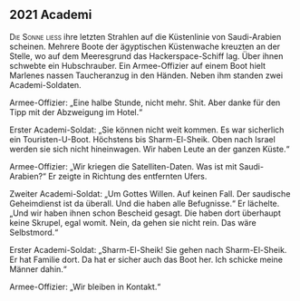 ## **2021** Academi

<span style="font-variant:small-caps;">Die Sonne ließ</span> ihre letzten Strahlen auf die Küstenlinie von Saudi-Arabien scheinen.
Mehrere Boote der ägyptischen Küstenwache kreuzten an der Stelle, wo auf dem Meeresgrund das Hackerspace-Schiff lag.
Über ihnen schwebte ein Hubschrauber.
Ein Armee-Offizier auf einem Boot hielt Marlenes nassen Taucheranzug in den Händen.
Neben ihm standen zwei Academi-Soldaten.

Armee-Offizier: „Eine halbe Stunde, nicht mehr.
Shit.
Aber danke für den Tipp mit der Abzweigung im Hotel.“

Erster Academi-Soldat: „Sie können nicht weit kommen.
Es war sicherlich ein Touristen-U-Boot.
Höchstens bis Sharm-El-Sheik. Oben nach Israel werden sie sich nicht hineinwagen.
Wir haben Leute an der ganzen Küste.“

Armee-Offizier: „Wir kriegen die Satelliten-Daten.
Was ist mit Saudi-Arabien?“
Er zeigte in Richtung des entfernten Ufers.

Zweiter Academi-Soldat: „Um Gottes Willen.
Auf keinen Fall.
Der saudische Geheimdienst ist da überall.
Und die haben alle Befugnisse.“ Er lächelte.
„Und wir haben ihnen schon Bescheid gesagt.
Die haben dort überhaupt keine Skrupel, egal womit.
Nein, da gehen sie nicht rein.
Das wäre Selbstmord.“

Erster Academi-Soldat: „Sharm-El-Sheik! Sie gehen nach Sharm-El-Sheik.
Er hat Familie dort.
Da hat er sicher auch das Boot her.
Ich schicke meine Männer dahin.“

Armee-Offizier: „Wir bleiben in Kontakt.“
